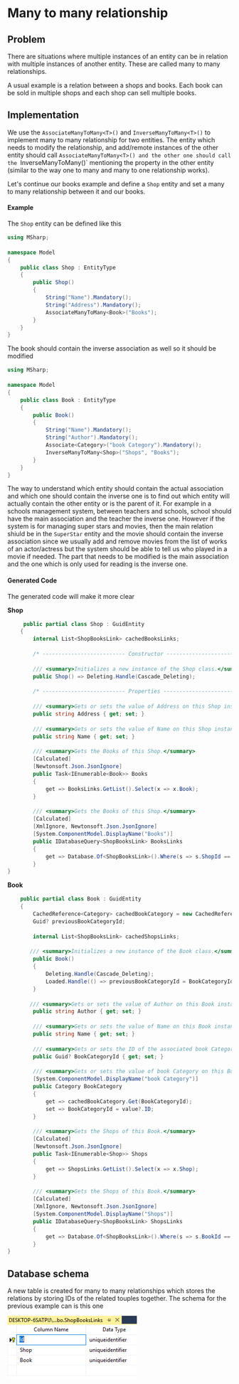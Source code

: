 # Many to many relationship

## Problem

There are situations where multiple instances of an entity can be in relation with multiple instances of another entity.
These are called many to many relationships.

A usual example is a relation between a shops and books.
Each book can be sold in multiple shops and each shop can sell multiple books.

## Implementation

We use the `AssociateManyToMany<T>()` and `InverseManyToMany<T>()` to implement many to many relationship for two entities. 
The entity which needs to modify the relationship, and add/remote instances of the other entity should call `AssociateManyToMany<T>() and the other one should call the `InverseManyToMany<T>()` mentioning the property in the other entity (similar to the way one to many and many to one relationship works).

Let's continue our books example and define a `Shop` entity and set a many to many relationship between it and our books.

#### Example

The `Shop` entity can be defined like this

```csharp
using MSharp;

namespace Model
{
    public class Shop : EntityType
    {
        public Shop()
        {
            String("Name").Mandatory();
            String("Address").Mandatory();
            AssociateManyToMany<Book>("Books");
        }
    }
}

```

The book should contain the inverse association as well so it should be modified

```csharp
using MSharp;

namespace Model
{
    public class Book : EntityType
    {
        public Book()
        {
            String("Name").Mandatory();
            String("Author").Mandatory();
            Associate<Category>("book Category").Mandatory();
            InverseManyToMany<Shop>("Shops", "Books");
        }
    }
}

```

The way to understand which entity should contain the actual association and which one should contain the inverse one is to find out which entity will actually contain the other entity or is the parent of it.
For example in a schools management system, between teachers and schools, school should have the main association and the teacher the inverse one.
However if the system is for managing super stars and movies, then the  main relation shiuld be in the `SuperStar` entity and the movie should contain the inverse association since we usually add and remove movies from the list of works of an actor/actress but the system should be able to tell us who played in a movie if needed.
The part that needs to be modified is the main association and the one which is only used for reading is the inverse one.

#### Generated Code

The generated code will make it more clear

**Shop**

```csharp
     public partial class Shop : GuidEntity
    {
        internal List<ShopBooksLink> cachedBooksLinks;
        
        /* -------------------------- Constructor -----------------------*/
        
        /// <summary>Initializes a new instance of the Shop class.</summary>
        public Shop() => Deleting.Handle(Cascade_Deleting);
        
        /* -------------------------- Properties -------------------------*/
        
        /// <summary>Gets or sets the value of Address on this Shop instance.</summary>
        public string Address { get; set; }
        
        /// <summary>Gets or sets the value of Name on this Shop instance.</summary>
        public string Name { get; set; }
        
        /// <summary>Gets the Books of this Shop.</summary>
        [Calculated]
        [Newtonsoft.Json.JsonIgnore]
        public Task<IEnumerable<Book>> Books
        {
            get => BooksLinks.GetList().Select(x => x.Book);
        }
        
        /// <summary>Gets the Books of this Shop.</summary>
        [Calculated]
        [XmlIgnore, Newtonsoft.Json.JsonIgnore]
        [System.ComponentModel.DisplayName("Books")]
        public IDatabaseQuery<ShopBooksLink> BooksLinks
        {
            get => Database.Of<ShopBooksLink>().Where(s => s.ShopId == ID);
        }
}
```

**Book**

```csharp
    public partial class Book : GuidEntity
    {
        CachedReference<Category> cachedBookCategory = new CachedReference<Category>();
        Guid? previousBookCategoryId;
        
        internal List<ShopBooksLink> cachedShopsLinks;
        
       /// <summary>Initializes a new instance of the Book class.</summary>
        public Book()
        {
            Deleting.Handle(Cascade_Deleting);
            Loaded.Handle(() => previousBookCategoryId = BookCategoryId);
        }
        
       /// <summary>Gets or sets the value of Author on this Book instance.</summary>
        public string Author { get; set; }
        
        /// <summary>Gets or sets the value of Name on this Book instance.</summary>
        public string Name { get; set; }
        
        /// <summary>Gets or sets the ID of the associated book Category.</summary>
        public Guid? BookCategoryId { get; set; }
        
        /// <summary>Gets or sets the value of book Category on this Book instance.</summary>
        [System.ComponentModel.DisplayName("book Category")]
        public Category BookCategory
        {
            get => cachedBookCategory.Get(BookCategoryId);
            set => BookCategoryId = value?.ID;
        }
        
        /// <summary>Gets the Shops of this Book.</summary>
        [Calculated]
        [Newtonsoft.Json.JsonIgnore]
        public Task<IEnumerable<Shop>> Shops
        {
            get => ShopsLinks.GetList().Select(x => x.Shop);
        }
        
        /// <summary>Gets the Shops of this Book.</summary>
        [Calculated]
        [XmlIgnore, Newtonsoft.Json.JsonIgnore]
        [System.ComponentModel.DisplayName("Shops")]
        public IDatabaseQuery<ShopBooksLink> ShopsLinks
        {
            get => Database.Of<ShopBooksLink>().Where(s => s.BookId == ID);
        }
}
```

## Database schema

A new table is created for many to many relationships which stores the relations by storing IDs of the related touples together.
The schema for the previous example can is this one

![book and shop relation's table](images/bookShopRelation.PNG)